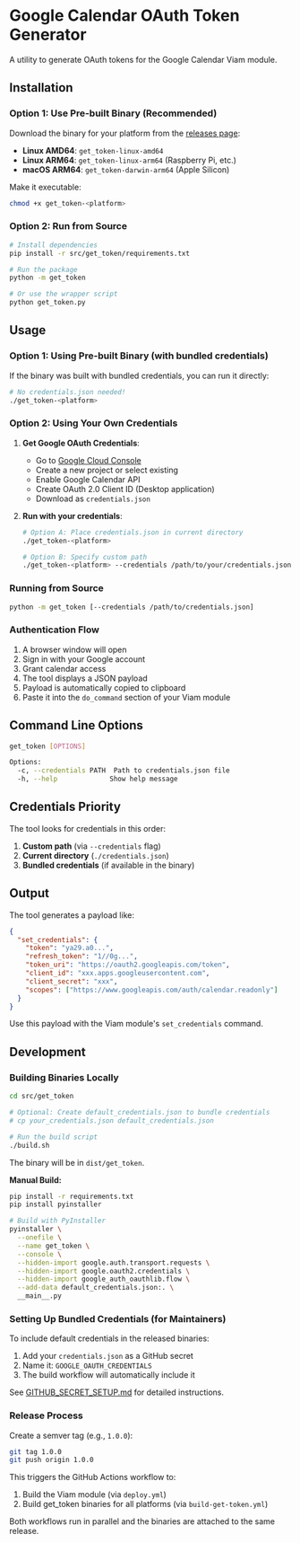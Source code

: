 # Google Calendar OAuth Token Generator

A utility to generate OAuth tokens for the Google Calendar Viam module.

## Installation

### Option 1: Use Pre-built Binary (Recommended)

Download the binary for your platform from the [releases page](https://github.com/michaellee1019/working-wheel/releases):

- **Linux AMD64**: `get_token-linux-amd64`
- **Linux ARM64**: `get_token-linux-arm64` (Raspberry Pi, etc.)
- **macOS ARM64**: `get_token-darwin-arm64` (Apple Silicon)

Make it executable:
```bash
chmod +x get_token-<platform>
```

### Option 2: Run from Source

```bash
# Install dependencies
pip install -r src/get_token/requirements.txt

# Run the package
python -m get_token

# Or use the wrapper script
python get_token.py
```

## Usage

### Option 1: Using Pre-built Binary (with bundled credentials)

If the binary was built with bundled credentials, you can run it directly:

```bash
# No credentials.json needed!
./get_token-<platform>
```

### Option 2: Using Your Own Credentials

1. **Get Google OAuth Credentials**:
   - Go to [Google Cloud Console](https://console.cloud.google.com/apis/credentials)
   - Create a new project or select existing
   - Enable Google Calendar API
   - Create OAuth 2.0 Client ID (Desktop application)
   - Download as `credentials.json`

2. **Run with your credentials**:
   ```bash
   # Option A: Place credentials.json in current directory
   ./get_token-<platform>
   
   # Option B: Specify custom path
   ./get_token-<platform> --credentials /path/to/your/credentials.json
   ```

### Running from Source

```bash
python -m get_token [--credentials /path/to/credentials.json]
```

### Authentication Flow

1. A browser window will open
2. Sign in with your Google account
3. Grant calendar access
4. The tool displays a JSON payload
5. Payload is automatically copied to clipboard
6. Paste it into the `do_command` section of your Viam module

## Command Line Options

```bash
get_token [OPTIONS]

Options:
  -c, --credentials PATH  Path to credentials.json file
  -h, --help             Show help message
```

## Credentials Priority

The tool looks for credentials in this order:

1. **Custom path** (via `--credentials` flag)
2. **Current directory** (`./credentials.json`)
3. **Bundled credentials** (if available in the binary)

## Output

The tool generates a payload like:

```json
{
  "set_credentials": {
    "token": "ya29.a0...",
    "refresh_token": "1//0g...",
    "token_uri": "https://oauth2.googleapis.com/token",
    "client_id": "xxx.apps.googleusercontent.com",
    "client_secret": "xxx",
    "scopes": ["https://www.googleapis.com/auth/calendar.readonly"]
  }
}
```

Use this payload with the Viam module's `set_credentials` command.

## Development

### Building Binaries Locally

```bash
cd src/get_token

# Optional: Create default_credentials.json to bundle credentials
# cp your_credentials.json default_credentials.json

# Run the build script
./build.sh
```

The binary will be in `dist/get_token`.

**Manual Build:**
```bash
pip install -r requirements.txt
pip install pyinstaller

# Build with PyInstaller
pyinstaller \
  --onefile \
  --name get_token \
  --console \
  --hidden-import google.auth.transport.requests \
  --hidden-import google.oauth2.credentials \
  --hidden-import google_auth_oauthlib.flow \
  --add-data default_credentials.json:. \
  __main__.py
```

### Setting Up Bundled Credentials (for Maintainers)

To include default credentials in the released binaries:

1. Add your `credentials.json` as a GitHub secret
2. Name it: `GOOGLE_OAUTH_CREDENTIALS`
3. The build workflow will automatically include it

See [GITHUB_SECRET_SETUP.md](GITHUB_SECRET_SETUP.md) for detailed instructions.

### Release Process

Create a semver tag (e.g., `1.0.0`):

```bash
git tag 1.0.0
git push origin 1.0.0
```

This triggers the GitHub Actions workflow to:
1. Build the Viam module (via `deploy.yml`)
2. Build get_token binaries for all platforms (via `build-get-token.yml`)

Both workflows run in parallel and the binaries are attached to the same release.

